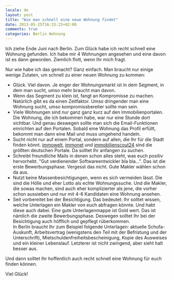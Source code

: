 ```yaml
---
locale: de
layout: post
title: "Wie man schnell eine neue Wohnung findet"
date: 2013-05-25T16:33:23+02:00
comments: true
categories: Berlin Wohnung
---
```

Ich ziehe Ende Juni nach Berlin. Zum Glück habe ich recht schnell eine Wohnung
gefunden. Ich habe mir 4 Wohnungen angesehen und eine davon ist es dann
geworden. Ziemlich flott, wenn Ihr mich fragt.

Nur wie habe ich das gemacht? Ganz einfach. Man braucht nur einige wenige
Zutaten, um schnell zu einer neuen Wohnung zu kommen:

* Glück. Viel davon. Je enger der Wohnungsmarkt ist in dem Segment, in dem man
  sucht, umso mehr braucht man davon.
* Wenn das Segment zu klein ist, fangt an Kompromisse zu machen. Natürlich gibt
  es da einen Zeitfaktor. Umso dringender man eine Wohnung sucht, umso
  kompromissbereiter sollte man sein.
* Viele Wohnungen sind nur ganz ganz kurz auf den Immobilienportalen.  Die
  Wohnung, die ich bekommen habe, war nur eine Stunde dort sichtbar. Und genau
  deswegen sollte man sich die Email-Funktionen einrichten auf den Portalen.
  Sobald eine Wohnung das Profil erfüllt, bekommt man dann eine Mail und muss
  umgehend handeln.
* Sucht nicht nur auf einem Portal, sondern auf allen, die Ihr für die Stadt
  finden könnt. [immowelt](http://www.immowelt.de/),
  [immonet](http://www.immonet.de/) und
  [immobilienscout24](http://www.immonet.de/) sind die größten deutschen
  Portale. Da solltet Ihr anfangen zu suchen.
* Schreibt freundliche Mails in denen schon alles steht, was euch positiv
  hervorhebt. "Gut verdienender Softwareentwickler bla bla...".  Das ist die
  erste Bewerbungsphase. Vergesst das nicht. Gute Makler wählen schon da aus.
* Nutzt keine Massenbesichtigungen, wenn es sich vermeiden lässt. Die sind die
  Hölle und eher Lotto als echte Wohnungssuche. Und die Makler, die sowas
  machen, sind auch eher komplizierter als jene, die vorher schon aussieben und
  nur mit 4-6 Kandidaten eine Wohnung ansehen.
* Seit vorbereitet bei der Besichtigung. Das bedeutet: Ihr solltet wissen,
  welche Unterlagen ein Makler von euch abfragen könnte. Und habt diese auch
  dabei. Eine gute Unterlagenmappe ist Gold wert. Das ist nämlich die zweite
  Bewerbungsphase. Deswegen solltet Ihr bei der Besichtigung auch höfflich und
  gepflegt rüberkommen.    
  In Berlin braucht Ihr zum Beispiel folgende Unterlagen: aktuelle
  Schufa-Auskunft, Arbeitsvertrag (wenigstens den Teil mit der Befristung und
  der Unterschrift), Mietschuldenfreiheitsbescheinigung, Kopie des Ausweises
  und ein kleiner Lebenslauf. Letzterer ist nicht zwingend, aber sieht halt
  besser aus.

Und dann solltet Ihr hoffentlich auch recht schnell eine Wohnung für euch
finden können.

Viel Glück!
